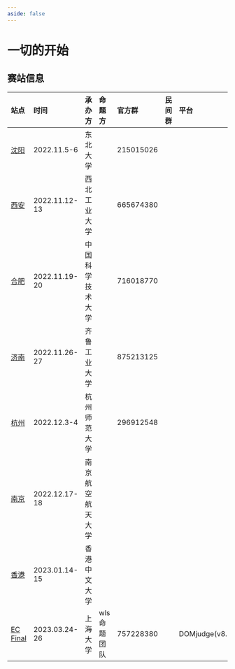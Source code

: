 ```yaml
---
aside: false
---
```


# 一切的开始

## 赛站信息

| 站点                  | 时间          | 承办方           | 命题方       | 官方群    | 民间群 | 平台             | 备注 |
| :-------------------- | :------------ | :--------------- | :----------- | :-------- | :----- | :--------------- | :--- |
| [沈阳](./shenyang.md) | 2022.11.5-6   | 东北大学         |              | 215015026 |        |                  |      |
| [西安](./xian.md)     | 2022.11.12-13 | 西北工业大学     |              | 665674380 |        |                  |      |
| [合肥](./hefei.md)    | 2022.11.19-20 | 中国科学技术大学 |              | 716018770 |        |                  |      |
| [济南](./jinan.md)    | 2022.11.26-27 | 齐鲁工业大学     |              | 875213125 |        |                  |      |
| [杭州](./hangzhou.md) | 2022.12.3-4   | 杭州师范大学     |              | 296912548 |        |                  |      |
| [南京](./nanjing.md)  | 2022.12.17-18 | 南京航空航天大学 |              |           |        |                  |      |
| [香港](./hongkong.md) | 2023.01.14-15 | 香港中文大学     |              |           |        |                  |      |
| [EC Final](./ec.md)   | 2023.03.24-26 | 上海大学         | wls 命题团队 | 757228380 |        | DOMjudge(v8.1.4) |      |
